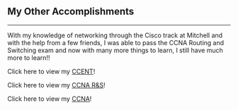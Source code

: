 ## My Other Accomplishments
------------------------------

With my knowledge of networking through the Cisco track at Mitchell and with the help from a few friends, I was able to pass the CCNA Routing and Switching exam and now with many more things to learn, I still have much more to learn!!

Click here to view my [CCENT](https://github.com/rcestep/rcestep.github.io/blob/master/images/Cisco%20Certified%20Entry%20Networking%20Technician%20certificate.pdf)!

Click here to view my [CCNA R&S](https://github.com/rcestep/rcestep.github.io/blob/master/images/Cisco%20Certified%20Network%20Associate%20Routing%20and%20Switching%20certificate.pdf)!

Click here to view my [CCNA](https://github.com/rcestep/rcestep.github.io/blob/master/images/Cisco%20Certified%20Network%20Associate%20certificate.pdf)!

